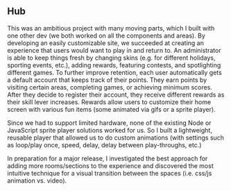 Hub
---

This was an ambitious project with many moving parts, which I built with one other dev (we both worked on all the components and areas). By developing an easily customizable site, we succeeded at creating an experience that users would want to play in and return to. An administrator is able to keep things fresh by changing skins (e.g. for different holidays, sporting events, etc.), adding rewards, featuring contests, and spotlighting different games. To further improve retention, each user automatically gets a default account that keeps track of their points. They earn points by visiting certain areas, completing games, or achieving minimum scores. After they decide to register their account, they receive different rewards as their skill lever increases. Rewards allow users to customize their home screen with various fun items (some animated via gifs or a sprite player). 

Since we had to support limited hardware, none of the existing Node or JavaScript sprite player solutions worked for us. So I built a lightweight, reusable player that allowed us to do custom animations (with settings such as loop/play once, speed, delay, delay between play-throughs, etc.) 

In preparation for a major release, I investigated the best approach for adding more rooms/sections to the experience and discovered the most intuitive technique for a visual transition between the spaces (i.e. css/js animation vs. video).